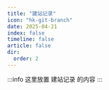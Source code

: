 ```yaml
---
title: "建站记录"
icon: "hk-git-branch"
date: 2025-04-21
index: false
timeline: false
article: false
dir:
  order: 2
---
```

:::info
这里放置 建站记录 的内容
:::

<Catalog />